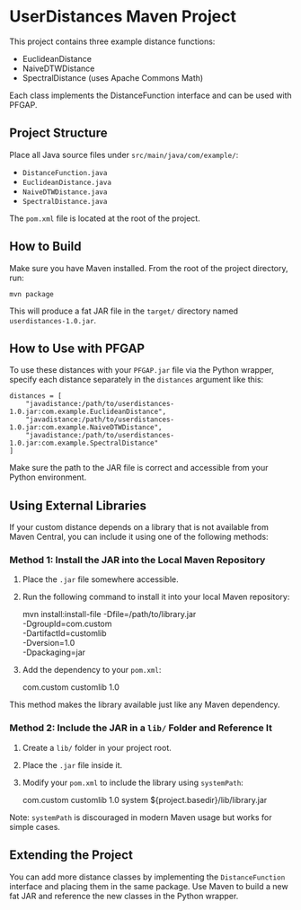 # UserDistances Maven Project

This project contains three example distance functions:
- EuclideanDistance
- NaiveDTWDistance
- SpectralDistance (uses Apache Commons Math)

Each class implements the DistanceFunction interface and can be used with PFGAP.

## Project Structure

Place all Java source files under `src/main/java/com/example/`:
- `DistanceFunction.java`
- `EuclideanDistance.java`
- `NaiveDTWDistance.java`
- `SpectralDistance.java`

The `pom.xml` file is located at the root of the project.

## How to Build

Make sure you have Maven installed. From the root of the project directory, run:

    mvn package

This will produce a fat JAR file in the `target/` directory named `userdistances-1.0.jar`.

## How to Use with PFGAP

To use these distances with your `PFGAP.jar` file via the Python wrapper, specify each distance separately in the `distances` argument like this:

    distances = [
        "javadistance:/path/to/userdistances-1.0.jar:com.example.EuclideanDistance",
        "javadistance:/path/to/userdistances-1.0.jar:com.example.NaiveDTWDistance",
        "javadistance:/path/to/userdistances-1.0.jar:com.example.SpectralDistance"
    ]

Make sure the path to the JAR file is correct and accessible from your Python environment.

## Using External Libraries

If your custom distance depends on a library that is not available from Maven Central, you can include it using one of the following methods:

### Method 1: Install the JAR into the Local Maven Repository

1. Place the `.jar` file somewhere accessible.
2. Run the following command to install it into your local Maven repository:

    mvn install:install-file -Dfile=/path/to/library.jar \
        -DgroupId=com.custom \
        -DartifactId=customlib \
        -Dversion=1.0 \
        -Dpackaging=jar

3. Add the dependency to your `pom.xml`:

    <dependency>
        <groupId>com.custom</groupId>
        <artifactId>customlib</artifactId>
        <version>1.0</version>
    </dependency>

This method makes the library available just like any Maven dependency.

### Method 2: Include the JAR in a `lib/` Folder and Reference It

1. Create a `lib/` folder in your project root.
2. Place the `.jar` file inside it.
3. Modify your `pom.xml` to include the library using `systemPath`:

    <dependency>
        <groupId>com.custom</groupId>
        <artifactId>customlib</artifactId>
        <version>1.0</version>
        <scope>system</scope>
        <systemPath>${project.basedir}/lib/library.jar</systemPath>
    </dependency>

Note: `systemPath` is discouraged in modern Maven usage but works for simple cases.

## Extending the Project

You can add more distance classes by implementing the `DistanceFunction` interface and placing them in the same package.
Use Maven to build a new fat JAR and reference the new classes in the Python wrapper.
